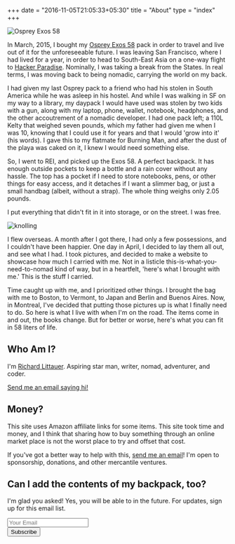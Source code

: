 +++
date = "2016-11-05T21:05:33+05:30"
title = "About"
type = "index"
+++

  <div class="row">
    <div class="col-sm-6">
      <img src="../img/richlitt-2015-04/osprey.jpg" alt="Osprey Exos 58" class="knolling" />
    </div>
  </div>

In March, 2015, I bought my [Osprey Exos 58](https://www.ospreypacks.com/ca/en/product/exos-58-EXOS58.html) pack in order to travel and live out of it for the unforeseeable future. I was leaving San Francisco, where I had lived for a year, in order to head to South-East Asia on a one-way flight to [Hacker Paradise](http://hackerparadise.org/). Nominally, I was taking a break from the States. In real terms, I was moving back to being nomadic, carrying the world on my back.

I had given my last Osprey pack to a friend who had his stolen in South America while he was asleep in his hostel. And while I was walking in SF on my way to a library, my daypack I would have used was stolen by two kids with a gun, along with my laptop, phone, wallet, notebook, headphones, and the other accoutrement of a nomadic developer. I had one pack left; a 110L Kelty that weighed seven pounds, which my father had given me when I was 10, knowing that I could use it for years and that I would 'grow into it' (his words). I gave this to my flatmate for Burning Man, and after the dust of the playa was caked on it, I knew I would need something else.

So, I went to REI, and picked up the Exos 58. A perfect backpack. It has enough outside pockets to keep a bottle and a rain cover without any hassle. The top has a pocket if I need to store notebooks, pens, or other things for easy access, and it detaches if I want a slimmer bag, or just a small handbag (albeit, without a strap). The whole thing weighs only 2.05 pounds.

I put everything that didn't fit in it into storage, or on the street. I was free.

<div class="row">
  <div class="col-sm-12">
    <img src="../img/richlitt-2015-04-knolling.jpg" alt="knolling" class="knolling" />
  </div>
</div>

I flew overseas. A month after I got there, I had only a few possessions, and I couldn't have been happier. One day in April, I decided to lay them all out, and see what I had. I took pictures, and decided to make a website to showcase how much I carried with me. Not in a listicle this-is-what-you-need-to-nomad kind of way, but in a heartfelt, 'here's what I brought with me.' This is the stuff I carried.

Time caught up with me, and I prioritized other things. I brought the bag with me to Boston, to Vermont, to Japan and Berlin and Buenos Aires. Now, in Montreal, I've decided that putting those pictures up is what I finally need to do. So here is what I live with when I'm on the road. The items come in and out, the books change. But for better or worse, here's what you can fit in 58 liters of life.

## Who Am I?

I'm [Richard Littauer](https://burntfen.com). Aspiring star man, writer, nomad, adventurer, and coder.

[Send me an email saying hi!](mailto:richard@burntfen.com)

## Money?

This site uses Amazon affiliate links for some items. This site took time and money, and I think that sharing how to buy something through an online market place is not the worst place to try and offset that cost.

If you've got a better way to help with this, [send me an email](mailto:richard@burntfen.com)! I'm open to sponsorship, donations, and other mercantile ventures.

## Can I add the contents of my backpack, too?

I'm glad you asked! Yes, you will be able to in the future. For updates, sign up for this email list.

<div id="mc_embed_signup">
<form action="//burntfen.us9.list-manage.com/subscribe/post?u=54a70a2c82373a0980e031871&amp;id=79cfc67f81" method="post" id="mc-embedded-subscribe-form" name="mc-embedded-subscribe-form" class="validate" target="_blank" novalidate>
    <div id="mc_embed_signup_scroll">
<div class="mc-field-group">
	<label for="mce-EMAIL" style="display:none;">Email Address</label>
	<input type="email" value="" name="EMAIL" class="required email form-control" id="mce-EMAIL" placeholder="Your Email">
</div>
	<div id="mce-responses" class="clear">
		<div class="response" id="mce-error-response" style="display:none"></div>
		<div class="response" id="mce-success-response" style="display:none"></div>
	</div>    <!-- real people should not fill this in and expect good things - do not remove this or risk form bot signups-->
    <div style="position: absolute; left: -5000px;" aria-hidden="true"><input type="text" name="b_54a70a2c82373a0980e031871_79cfc67f81" tabindex="-1" value=""></div>
    <div class="clear"><button type="submit" value="Subscribe" name="subscribe" id="mc-embedded-subscribe" class="btn btn-ghost">Subscribe</button></div>
    </div>
</form>
</div>
